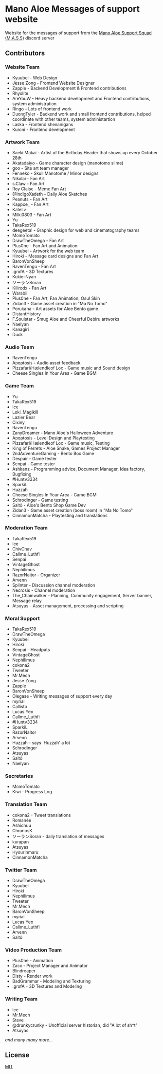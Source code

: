 # Mano Aloe Messages of support website

Website for the messages of support from the [Mano Aloe Support Squad (M.A.S.S)](https://discord.gg/Y4BBfyM) discord server

## Contributors

### Website Team

- Kyuubei - Web Design
- Jesse Zong - Frontend Website Designer
- Zapple - Backend Development & Frontend contributions
- Rhyolite
- AreYouW - Heavy backend development and Frontend contributions, system administration
- Ringo - Lots of frontend work
- DuongTyler - Backend work and small frontend contributions, helped coordinate with other teams, system administartion
- Laska - Frontend shenanigans
- Kuroni - Frontend development

### Artwork Team

- Saeki Makai - Artist of the Birthday Header that shows up every October 28th
- Akatadaiyo - Game character design (manotomo slime)
- goo - Site art team manager
- Fenneko - Skull Manotome / Minor designs
- Nikolai - Fan Art
- s.Claw - Fan Art
- Roy Claise - Meme Fan Art
- @IndigoXadeth - Daily Aloe Sketches
- Peanuts - Fan Art
- Kappce_ - Fan Art
- KateLv
- Milki0803 - Fan Art
- Yu
- TakaRex519
- deegeetal - Graphic design for web and cinematography teams
- MomoTomato
- DrawTheOmega - Fan Art
- Plus0ne - Fan Art and Animation
- Kyuubei - Artwork for the web team
- Hiroki - Message card designs and Fan Art
- BaronVonSheep
- RavenTengu - Fan Art
- .grofA - 3D Textures
- Kukie-Nyan
- ソーランSoran
- Killrodx - Fan Art
- Warabii
- Plus0ne - Fan Art, Fan Animation, Osu! Skin
- Zidan3 - Game asset creation in "Ma No Tomo"
- Porukana - Art assets for Aloe Bento game
- DistantHistory
- F.Soulstar - Smug Aloe and Cheerful Debiru artworks
- Naelyan
- Kanagiri
- Duck


### Audio Team

- RavenTengu
- Apoptosis - Audio asset feedback
- Pizzafari/Hælendleof Loc - Game music and Sound design
- Cheese Singles In Your Area - Game BGM

### Game Team

- Yu
- TakaRex519
- Ice
- Loki\_Magikill
- Lazier Bear
- Cixiny
- RavenTengu
- ZanyDreamer - Mano Aloe's Halloween Adventure
- Apoptosis - Level Design and Playtesting
- Pizzafari/Hælendleof Loc - Game music, Testing
- King of Ferrets - Aloe Snake, Games Project Manager
- 2ndAdventureGaming - Bento Box Game
- Despair - Game tester
- Senpai - Game tester
- Ashkanz - Programming advice, Document Manager, Idea factory, Bugfixing
- #Huntv3334
- SparkiL
- Huzzah
- Cheese Singles In Your Area - Game BGM
- Schrodinger - Game testing
- Saitô - Aloe's Bento Shop Game Dev
- Zidan3 - Game asset creation (boss room) in "Ma No Tomo"
- CinnamonMatcha - Playtesting and translations

### Moderation Team

- TakaRex519
- Ice
- ChivChav
- Callme\_Luthfi
- Senpai
- VintageGhost
- Nephilimus
- RazorNaitor	- Organizer
- Arvenn
- Splinter - Discussion channel moderation
- Necrosis - Channel moderation
- The\_Chainwalker - Planning, Community engagement, Server banner, Message relay
- Atsuyas - Asset management, processing and scripting

### Moral Support

- TakaRex519
- DrawTheOmega
- Kyuubei
- Hiroki
- Senpai - Headpats
- VintageGhost
- Nephilimus
- cokona2
- Tweeter
- Mr.Mech
- Jesse Zong
- Zapple
- BaronVonSheep
- Olegase - Writing messages of support every day
- myrial
- Callisto
- Lucas Yeo
- Callme\_Luthfi
- #Huntv3334
- SparkiL
- RazorNaitor
- Arvenn
- Huzzah - says 'Huzzah' a lot
- Schrodinger
- Atsuyas
- Saitô
- Naelyan

### Secretaries

- MomoTomato
- Kiwi - Progress Log

### Translation Team

- cokona2 - Tweet translations
- Romanée
- Ashichuu
- ChronosK
- ソーランSoran - daily translation of messages
- kurapan
- Atsuyas
- Hyourinmaru
- CinnamonMatcha

### Twitter Team

- DrawTheOmega
- Kyuubei
- Hiroki
- Nephilimus
- Tweeter
- Mr.Mech
- BaronVonSheep
- myrial
- Lucas Yeo
- Callme\_Luthfi
- Arvenn
- Saitô

### Video Production Team

- Plus0ne - Animation
- Zacx - Project Manager and Animator
- Blindreaper
- Disty - Render work
- BadGrammar - Modeling and Texturing
- .grofA - 3D Textures and Modeling

### Writing Team

- Ice
- Mr.Mech
- Steve
- @drunkycrunky - Unofficial server historian, did "A lot of sh*t"
- Atsuyas

_and many many more..._

## License
[MIT](https://choosealicense.com/licenses/mit/)
